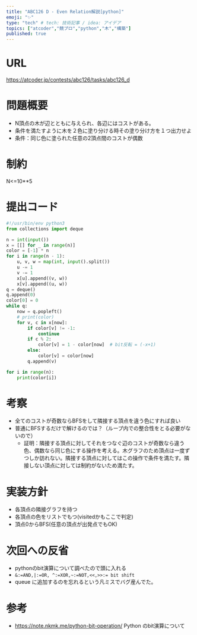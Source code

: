 ```yaml
---
title: "ABC126 D - Even Relation解説[python]"
emoji: "✨"
type: "tech" # tech: 技術記事 / idea: アイデア
topics: ["atcoder","競プロ","python","木","構築"]
published: true
---
```


# URL
https://atcoder.jp/contests/abc126/tasks/abc126_d

# 問題概要
- N頂点の木が辺とともに与えられ、各辺にはコストがある。
- 条件を満たすように木を２色に塗り分ける時その塗り分け方を１つ出力せよ
- 条件：同じ色に塗られた任意の2頂点間のコストが偶数

# 制約
N<=10**5

# 提出コード
```python
#!/usr/bin/env python3
from collections import deque

n = int(input())
x = [[] for _ in range(n)]
color = [-1] * n
for i in range(n - 1):
    u, v, w = map(int, input().split())
    u -= 1
    v -= 1
    x[u].append((v, w))
    x[v].append((u, w))
q = deque()
q.append(0)
color[0] = 0
while q:
    now = q.popleft()
    # print(color)
    for v, c in x[now]:
        if color[v] != -1:
            continue
        if c % 2:
            color[v] = 1 - color[now]  # bit反転 = (-x+1)
        else:
            color[v] = color[now]
        q.append(v)

for i in range(n):
    print(color[i])

```

# 考察
- 全てのコストが奇数ならBFSをして隣接する頂点を違う色にすれば良い
- 普通にBFSするだけで解けるのでは？（ループ内での整合性をとる必要がないので）
  - 証明：隣接する頂点に対してそれをつなぐ辺のコストが奇数なら違う色、偶数なら同じ色にする操作を考える。木グラフのため頂点は一度ずつしか訪れない。隣接する頂点に対してはこの操作で条件を満たす。隣接しない頂点に対しては制約がないため満たす。

# 実装方針
- 各頂点の隣接グラフを持つ
- 各頂点の色をリストでもつ(visitedかもここで判定)
- 頂点0からBFS(任意の頂点が出発点でもOK)


# 次回への反省
- pythonのbit演算について調べたので頭に入れる
- ```&:=AND,|:=OR, ^:=XOR,~:=NOT,<<,>>:= bit shift``` 
- queue に追加するのを忘れるという凡ミスでバグ産んでた。
# 参考
- https://note.nkmk.me/python-bit-operation/ Python のbit演算について